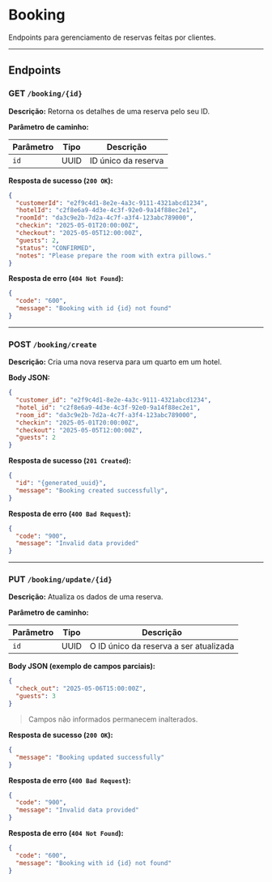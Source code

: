 # Booking  
Endpoints para gerenciamento de reservas feitas por clientes.

---

## Endpoints

### GET `/booking/{id}`

**Descrição:** Retorna os detalhes de uma reserva pelo seu ID.

**Parâmetro de caminho:**

| Parâmetro | Tipo | Descrição               |
|-----------|------|-------------------------|
| `id`      | UUID | ID único da reserva     |

**Resposta de sucesso (`200 OK`):**

```json
{
  "customerId": "e2f9c4d1-8e2e-4a3c-9111-4321abcd1234",
  "hotelId": "c2f8e6a9-4d3e-4c3f-92e0-9a14f88ec2e1",
  "roomId": "da3c9e2b-7d2a-4c7f-a3f4-123abc789000",
  "checkin": "2025-05-01T20:00:00Z",
  "checkout": "2025-05-05T12:00:00Z",
  "guests": 2,
  "status": "CONFIRMED",
  "notes": "Please prepare the room with extra pillows."
}
```

**Resposta de erro (`404 Not Found`):**

```json
{
  "code": "600",
  "message": "Booking with id {id} not found"
}
```

---

### POST `/booking/create`

**Descrição:** Cria uma nova reserva para um quarto em um hotel.

**Body JSON:**

```json
{
  "customer_id": "e2f9c4d1-8e2e-4a3c-9111-4321abcd1234",
  "hotel_id": "c2f8e6a9-4d3e-4c3f-92e0-9a14f88ec2e1",
  "room_id": "da3c9e2b-7d2a-4c7f-a3f4-123abc789000",
  "checkin": "2025-05-01T20:00:00Z",
  "checkout": "2025-05-05T12:00:00Z",
  "guests": 2
}
```

**Resposta de sucesso (`201 Created`):**

```json
{
  "id": "{generated_uuid}",
  "message": "Booking created successfully",
}
```

**Resposta de erro (`400 Bad Request`):**

```json
{
  "code": "900",
  "message": "Invalid data provided"
}
```

---

### PUT `/booking/update/{id}`

**Descrição:** Atualiza os dados de uma reserva.

**Parâmetro de caminho:**

| Parâmetro | Tipo | Descrição                              |
|-----------|------|----------------------------------------|
| `id`      | UUID | O ID único da reserva a ser atualizada |

**Body JSON (exemplo de campos parciais):**

```json
{
  "check_out": "2025-05-06T15:00:00Z",
  "guests": 3
}
```

> Campos não informados permanecem inalterados.

**Resposta de sucesso (`200 OK`):**

```json
{
  "message": "Booking updated successfully"
}
```

**Resposta de erro (`400 Bad Request`):**

```json
{
  "code": "900",
  "message": "Invalid data provided"
}
```

**Resposta de erro (`404 Not Found`):**

```json
{
  "code": "600",
  "message": "Booking with id {id} not found"
}
```
